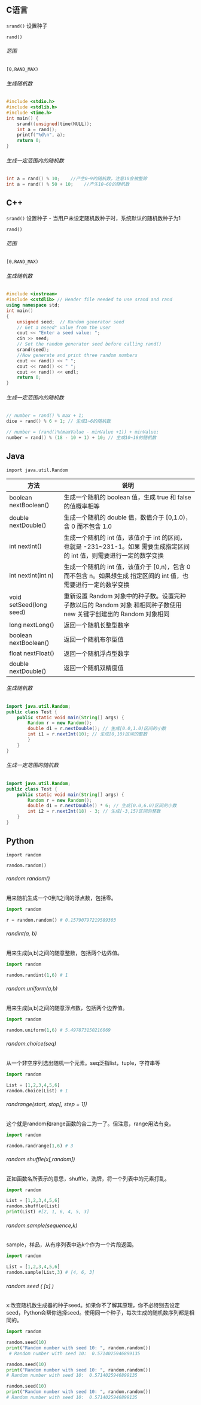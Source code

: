## C语言

```srand()``` 设置种子

```rand()```

###### 范围

```[0,RAND_MAX)``` 

###### 生成随机数

```c
#include <stdio.h>
#include <stdlib.h>
#include <time.h>
int main() {
    srand((unsigned)time(NULL));
    int a = rand();
    printf("%d\n", a);
    return 0;
}
```

###### 生成一定范围内的随机数

```c
int a = rand() % 10;    //产生0~9的随机数，注意10会被整除
int a = rand() % 50 + 10;    //产生10~60的随机数
```



## C++

```srand()``` 设置种子 - 当用户未设定随机数种子时，系统默认的随机数种子为1

```rand()``` 

###### 范围

```[0,RAND_MAX)``` 

###### 生成随机数

```cpp
#include <iostream>
#include <cstdlib> // Header file needed to use srand and rand
using namespace std;
int main()
{
    unsigned seed;  // Random generator seed
    // Get a nseed" value from the user
    cout << "Enter a seed value: ";
    cin >> seed;
    // Set the random generator seed before calling rand()
    srand(seed);
    //Now generate and print three random numbers
    cout << rand() << " ";
    cout << rand() << " ";
    cout << rand() << endl;
    return 0;
}
```

###### 生成一定范围内的随机数

```cpp
// number = rand() % max + 1;
dice = rand() % 6 + 1; // 生成1~6的随机数

// number = (rand()%(maxValue - minValue +1)) + minValue;
number = rand() % (18 - 10 + 1) + 10; // 生成10~18的随机数
```



## Java

```import java.util.Random```

| 方法                    | 说明                                                         |
| ----------------------- | ------------------------------------------------------------ |
| boolean nextBoolean()   | 生成一个随机的 boolean 值，生成 true 和 false 的值概率相等   |
| double nextDouble()     | 生成一个随机的 double 值，数值介于 [0,1.0)，含 0 而不包含 1.0 |
| int nextlnt()           | 生成一个随机的 int 值，该值介于 int 的区间，也就是 -231~231-1。如果 需要生成指定区间的 int 值，则需要进行一定的数学变换 |
| int nextlnt(int n)      | 生成一个随机的 int 值，该值介于 [0,n)，包含 0 而不包含 n。如果想生成 指定区间的 int 值，也需要进行一定的数学变换 |
| void setSeed(long seed) | 重新设置 Random 对象中的种子数。设置完种子数以后的 Random 对象 和相同种子数使用 new 关键字创建出的 Random 对象相同 |
| long nextLong()         | 返回一个随机长整型数字                                       |
| boolean nextBoolean()   | 返回一个随机布尔型值                                         |
| float nextFloat()       | 返回一个随机浮点型数字                                       |
| double nextDouble()     | 返回一个随机双精度值                                         |

###### 生成随机数

```java
import java.util.Random;
public class Test {
    public static void main(String[] args) {
        Random r = new Random();
        double d1 = r.nextDouble(); // 生成[0.0,1.0)区间的小数
        int i1 = r.nextInt(10); // 生成[0,10)区间的整数
        }
    }
}
```

###### 生成一定范围的随机数

```java
import java.util.Random;
public class Test {
    public static void main(String[] args) {
        Random r = new Random();
        double d1 = r.nextDouble() * 6; // 生成[0.0,6.0)区间的小数
        int i2 = r.nextInt(18) - 3; // 生成[-3,15)区间的整数
    }
}
```



## Python

```import random```

```random.random()```



###### random.random()

用来随机生成一个0到1之间的浮点数，包括零。

```python
import random

r = random.random() # 0.15790797219589303
```

###### randint(a, b)

用来生成[a,b]之间的随意整数，包括两个边界值。

```python
import random

random.randint(1,6) # 1
```

###### random.uniform(a,b)

用来生成[a,b]之间的随意浮点数，包括两个边界值。

```python
import random

random.uniform(1,6) # 5.497873150216069
```

###### random.choice(seq)

从一个非空序列选出随机一个元素。seq泛指list，tuple，字符串等

```python
import random

List = [1,2,3,4,5,6]
random.choice(List) # 1
```

###### randrange(start, stop[, step = 1])

这个就是random和range函数的合二为一了。但注意，range用法有变。

```python
import random

random.randrange(1,6) # 3
```

###### random.shuffle(x[,random])

正如函数名所表示的意思，shuffle，洗牌，将一个列表中的元素打乱。

```python
import random

List = [1,2,3,4,5,6]
random.shuffle(List)
print(List) #[2, 1, 6, 4, 5, 3]
```

###### random.sample(sequence,k)

sample，样品，从有序列表中选k个作为一个片段返回。

```python
import random

List = [1,2,3,4,5,6]
random.sample(List,3) # [4, 6, 3]
```

###### random.seed ( [x] )

x:改变随机数生成器的种子seed。如果你不了解其原理，你不必特别去设定seed，Python会帮你选择seed。使用同一个种子，每次生成的随机数序列都是相同的。

```python
import random

random.seed(10)
print("Random number with seed 10: ", random.random())
 # Random number with seed 10:  0.5714025946899135

random.seed(10)
print("Random number with seed 10: ", random.random())
# Random number with seed 10:  0.5714025946899135

random.seed(10)
print("Random number with seed 10: ", random.random())
# Random number with seed 10:  0.5714025946899135
```